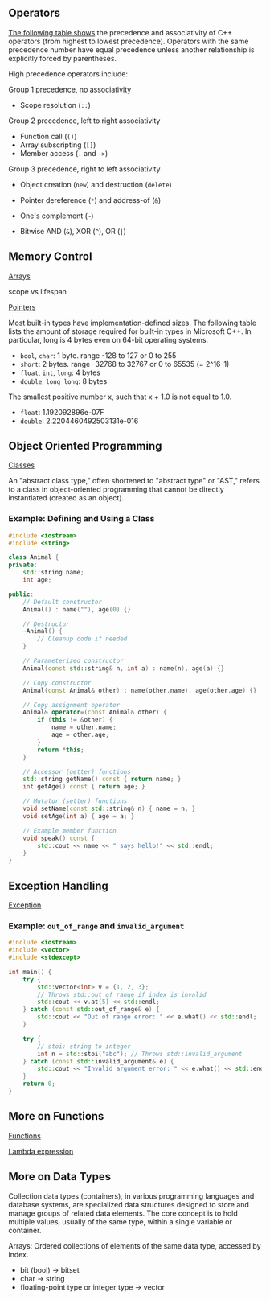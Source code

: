 ## Operators

[The following table shows](https://learn.microsoft.com/en-us/cpp/cpp/cpp-built-in-operators-precedence-and-associativity?view=msvc-170) the precedence and associativity of C++ operators (from highest to lowest precedence). Operators with the same precedence number have equal precedence unless another relationship is explicitly forced by parentheses. 

High precedence operators include: 

Group 1 precedence, no associativity	
- Scope resolution	(`::`)

Group 2 precedence, left to right associativity
- Function call (`()`)
- Array subscripting (`[]`)
- Member access (`.` and `->`)

Group 3 precedence, right to left associativity	
- Object creation (`new`) and destruction (`delete`)
- Pointer dereference (`*`) and address-of (`&`)
- One's complement (`~`)

- Bitwise AND (`&`), XOR (`^`), OR (`|`)


## Memory Control

[Arrays](https://learn.microsoft.com/en-us/cpp/cpp/arrays-cpp?view=msvc-170)

scope vs lifespan

[Pointers](https://learn.microsoft.com/en-us/cpp/cpp/pointers-cpp?view=msvc-170)

Most built-in types have implementation-defined sizes. The following table lists the amount of storage required for built-in types in Microsoft C++. In particular, long is 4 bytes even on 64-bit operating systems. 
- `bool`, `char`: 1 byte. range -128 to 127 or 0 to 255
- `short`: 2 bytes. range -32768 to 32767 or 0 to 65535 (= 2^16-1)
- `float`, `int`, `long`: 4 bytes
- `double`, `long long`: 8 bytes

The smallest positive number x, such that x + 1.0 is not equal to 1.0.
- `float`: 1.192092896e-07F
- `double`: 2.2204460492503131e-016


## Object Oriented Programming

[Classes](https://learn.microsoft.com/en-us/cpp/cpp/classes-and-structs-cpp?view=msvc-170)

An "abstract class type," often shortened to "abstract type" or "AST," refers to a class in object-oriented programming that cannot be directly instantiated (created as an object). 

### Example: Defining and Using a Class

```cpp
#include <iostream>
#include <string>

class Animal {
private:
    std::string name;
    int age;

public:
    // Default constructor
    Animal() : name(""), age(0) {}

    // Destructor
    ~Animal() {
        // Cleanup code if needed
    }

    // Parameterized constructor
    Animal(const std::string& n, int a) : name(n), age(a) {}

    // Copy constructor
    Animal(const Animal& other) : name(other.name), age(other.age) {}

    // Copy assignment operator
    Animal& operator=(const Animal& other) {
        if (this != &other) {
            name = other.name;
            age = other.age;
        }
        return *this;
    }

    // Accessor (getter) functions
    std::string getName() const { return name; }
    int getAge() const { return age; }

    // Mutator (setter) functions
    void setName(const std::string& n) { name = n; }
    void setAge(int a) { age = a; }

    // Example member function
    void speak() const {
        std::cout << name << " says hello!" << std::endl;
    }
}
```

## Exception Handling

[Exception](https://learn.microsoft.com/en-us/cpp/cpp/errors-and-exception-handling-modern-cpp?view=msvc-170)

### Example: `out_of_range` and `invalid_argument`

```cpp
#include <iostream>
#include <vector>
#include <stdexcept>

int main() {
    try {
        std::vector<int> v = {1, 2, 3};
        // Throws std::out_of_range if index is invalid
        std::cout << v.at(5) << std::endl;
    } catch (const std::out_of_range& e) {
        std::cout << "Out of range error: " << e.what() << std::endl;
    }

    try {
        // stoi: string to integer
        int n = std::stoi("abc"); // Throws std::invalid_argument
    } catch (const std::invalid_argument& e) {
        std::cout << "Invalid argument error: " << e.what() << std::endl;
    }
    return 0;
}
```

## More on Functions

[Functions](https://learn.microsoft.com/en-us/cpp/cpp/functions-cpp?view=msvc-170)

[Lambda expression](https://learn.microsoft.com/en-us/cpp/cpp/lambda-expressions-in-cpp?view=msvc-170)


## More on Data Types

Collection data types (containers), in various programming languages and database systems, are specialized data structures designed to store and manage groups of related data elements. The core concept is to hold multiple values, usually of the same type, within a single variable or container.

Arrays: Ordered collections of elements of the same data type, accessed by index.
- bit (bool) -> bitset
- char -> string
- floating-point type or integer type -> vector

